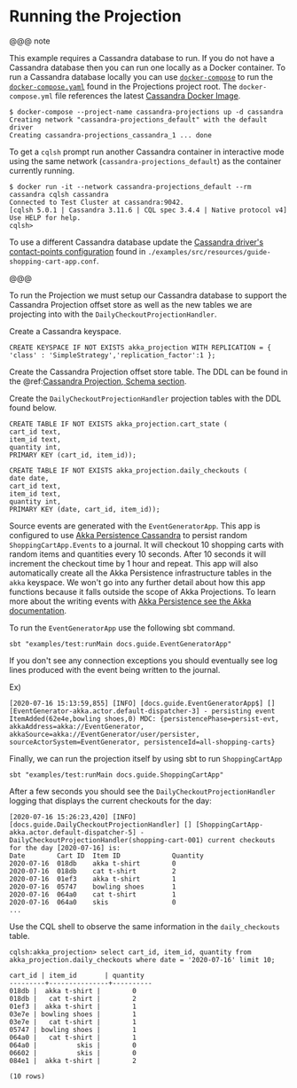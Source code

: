 # Running the Projection

@@@ note

This example requires a Cassandra database to run. 
If you do not have a Cassandra database then you can run one locally as a Docker container.
To run a Cassandra database locally you can use [`docker-compose`](https://docs.docker.com/compose/) to run the [`docker-compose.yaml`](https://github.com/akka/akka-projection/blob/master/docker-compose.yml) found in the Projections project root.
The `docker-compose.yml` file references the latest [Cassandra Docker Image](https://hub.docker.com/_/cassandra).

```shell
$ docker-compose --project-name cassandra-projections up -d cassandra
Creating network "cassandra-projections_default" with the default driver
Creating cassandra-projections_cassandra_1 ... done
```

To get a `cqlsh` prompt run another Cassandra container in interactive mode using the same network (`cassandra-projections_default`) as the container currently running.

```shell
$ docker run -it --network cassandra-projections_default --rm cassandra cqlsh cassandra 
Connected to Test Cluster at cassandra:9042.
[cqlsh 5.0.1 | Cassandra 3.11.6 | CQL spec 3.4.4 | Native protocol v4]
Use HELP for help.
cqlsh> 
```

To use a different Cassandra database update the [Cassandra driver's contact-points configuration](https://doc.akka.io/docs/akka-persistence-cassandra/current/configuration.html#contact-points-configuration) found in `./examples/src/resources/guide-shopping-cart-app.conf`.

@@@

To run the Projection we must setup our Cassandra database to support the Cassandra Projection offset store as well as the new tables we are projecting into with the `DailyCheckoutProjectionHandler`.

Create a Cassandra keyspace.

```
CREATE KEYSPACE IF NOT EXISTS akka_projection WITH REPLICATION = { 'class' : 'SimpleStrategy','replication_factor':1 };
```

Create the Cassandra Projection offset store table.
The DDL can be found in the @ref:[Cassandra Projection, Schema section](../cassandra.md#schema).

Create the `DailyCheckoutProjectionHandler` projection tables with the DDL found below.

```
CREATE TABLE IF NOT EXISTS akka_projection.cart_state (
cart_id text,
item_id text,
quantity int,
PRIMARY KEY (cart_id, item_id));

CREATE TABLE IF NOT EXISTS akka_projection.daily_checkouts (
date date,
cart_id text,
item_id text,
quantity int,
PRIMARY KEY (date, cart_id, item_id));
```

Source events are generated with the `EventGeneratorApp`.
This app is configured to use [Akka Persistence Cassandra](https://doc.akka.io/docs/akka-persistence-cassandra/current/index.html) to persist random `ShoppingCartApp.Events` to a journal.
It will checkout 10 shopping carts with random items and quantities every 10 seconds.
After 10 seconds it will increment the checkout time by 1 hour and repeat.
This app will also automatically create all the Akka Persistence infrastructure tables in the `akka` keyspace.
We won't go into any further detail about how this app functions because it falls outside the scope of Akka Projections.
To learn more about the writing events with [Akka Persistence see the Akka documentation](https://doc.akka.io/docs/akka/current/typed/index-persistence.html).

To run the `EventGeneratorApp` use the following sbt command.

```shell
sbt "examples/test:runMain docs.guide.EventGeneratorApp"
```

If you don't see any connection exceptions you should eventually see log lines produced with the event being written to the journal.

Ex)

<!-- FIXME: update when event generator app updated to persist to cart id persistenceids -->
```shell
[2020-07-16 15:13:59,855] [INFO] [docs.guide.EventGeneratorApp$] [] [EventGenerator-akka.actor.default-dispatcher-3] - persisting event ItemAdded(62e4e,bowling shoes,0) MDC: {persistencePhase=persist-evt, akkaAddress=akka://EventGenerator, akkaSource=akka://EventGenerator/user/persister, sourceActorSystem=EventGenerator, persistenceId=all-shopping-carts}
```

Finally, we can run the projection itself by using sbt to run `ShoppingCartApp`

```shell
sbt "examples/test:runMain docs.guide.ShoppingCartApp"
```

After a few seconds you should see the `DailyCheckoutProjectionHandler` logging that displays the current checkouts for the day:

```shell
[2020-07-16 15:26:23,420] [INFO] [docs.guide.DailyCheckoutProjectionHandler] [] [ShoppingCartApp-akka.actor.default-dispatcher-5] - DailyCheckoutProjectionHandler(shopping-cart-001) current checkouts for the day [2020-07-16] is:                                                                                                 
Date        Cart ID  Item ID             Quantity                                                                                                             
2020-07-16  018db    akka t-shirt        0                                                                                                                    
2020-07-16  018db    cat t-shirt         2                                                                                                                    
2020-07-16  01ef3    akka t-shirt        1                                                                                                                    
2020-07-16  05747    bowling shoes       1                                                                                                                    
2020-07-16  064a0    cat t-shirt         1                                                                                                                    
2020-07-16  064a0    skis                0             
...
```

Use the CQL shell to observe the same information in the `daily_checkouts` table.

```
cqlsh:akka_projection> select cart_id, item_id, quantity from akka_projection.daily_checkouts where date = '2020-07-16' limit 10;

cart_id | item_id       | quantity
---------+---------------+----------
018db |  akka t-shirt |        0
018db |   cat t-shirt |        2
01ef3 |  akka t-shirt |        1
03e7e | bowling shoes |        1
03e7e |   cat t-shirt |        1
05747 | bowling shoes |        1
064a0 |   cat t-shirt |        1
064a0 |          skis |        0
06602 |          skis |        0
084e1 |  akka t-shirt |        2

(10 rows)
```
